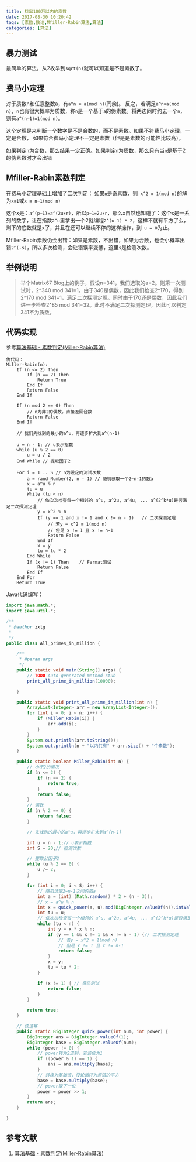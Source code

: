 ```yaml
---
title: 找出100万以内的质数
date: 2017-08-30 10:20:42
tags: [素数,数论,Mfiller-Rabin算法,算法]
categories: [算法]
---
```


## 暴力测试
最简单的算法，从2枚举到`sqrt(n)`就可以知道是不是素数了。
## 费马小定理
对于质数n和任意整数a，有`a^n ≡ a(mod n)`(同余)。
反之，若满足`a^n≡a(mod n)`，`n`也有很大概率为质数，称`n`是一个基于`a`的伪素数。将两边同时约去一个`n`，则有`a^(n−1)≡1(mod n)`。

这个定理是来判断一个数字是不是合数的，而不是素数。如果不符费马小定理，一定是合数， 如果符合费马小定理不一定是素数（但是是素数的可能性比较高）。

如果判定`n`为合数，那么结果一定正确。如果判定`n`为质数，那么只有当`n`是基于2的伪素数时才会出错

<!-- more -->

## Mfiller-Rabin素数判定
在费马小定理基础上增加了二次判定：
如果`n`是奇素数，则` x^2 ≡ 1(mod n)`的解为`x≡1`或`x ≡ n−1(mod n)`


这个x是：`a^(p−1)=a^(2u∗r)`，所以`p−1=2u∗r`，那么x自然也知道了：这个x是一系列的数字，让在指数`2^u`里拿出一个2就编程`2^(u-1) * 2`，这样不就有平方了么，剩下的底数就是x了，并且在还可以继续不停的这样操作，到` u = 0`为止。

Mfiller-Rabin素数仍会出错：如果是素数，不出错，如果为合数，也会小概率出错`2^(-s)`，所以多次检测，会让错误率变低，这里`s`是检测次数。

## 举例说明
>举个Matrix67 Blog上的例子，假设n=341，我们选取的a=2。则第一次测试时，2^340 mod 341=1。由于340是偶数，因此我们检查2^170，得到2^170 mod 341=1，满足二次探测定理。同时由于170还是偶数，因此我们进一步检查2^85 mod 341=32。此时不满足二次探测定理，因此可以判定341不为质数。

## 代码实现
参考[算法基础 - 素数判定(Miller-Rabin算法)](http://blog.csdn.net/alps1992/article/details/51588971)
```
伪代码：
Miller-Rabin(n):
    If (n <= 2) Then
        If (n == 2) Then
            Return True
        End If
        Return False
    End If

    If (n mod 2 == 0) Then
        // n为非2的偶数，直接返回合数
        Return False
    End If

    // 我们先找到的最小的a^u，再逐步扩大到a^(n-1)

    u = n - 1; // u表示指数
    while (u % 2 == 0) 
        u = u / 2
    End While // 提取因子2

    For i = 1 .. S // S为设定的测试次数
        a = rand_Number(2, n - 1) // 随机获取一个2~n-1的数a
        x = a^u % n
        tu = u
        While (tu < n) 
            // 依次次检查每一个相邻的 a^u, a^2u, a^4u, ... a^(2^k*u)是否满足二次探测定理
            y = x^2 % n 
            If (y == 1 and x != 1 and x != n - 1)   // 二次探测定理
                // 若y = x^2 ≡ 1(mod n)
                // 但是 x != 1 且 x != n-1
                Return False
            End If
            x = y
            tu = tu * 2 
        End While
        If (x != 1) Then    // Fermat测试
            Return False
        End If
    End For
    Return True
```

Java代码编写：
```java
import java.math.*;
import java.util.*;

/**
 * @author zxlg
 *
 */
public class All_primes_in_million {

	/**
	 * @param args
	 */
	public static void main(String[] args) {
		// TODO Auto-generated method stub
		print_all_prime_in_million(10000);

	}

	public static void print_all_prime_in_million(int n) {
		ArrayList<Integer> arr = new ArrayList<Integer>();
		for (int i = 0; i < n; i++) {
			if (Miller_Rabin(i)) {
				arr.add(i);
			}
		}
		System.out.println(arr.toString());
		System.out.println(n + "以内共有" + arr.size() + "个素数");
	}

	public static boolean Miller_Rabin(int n) {
		// 小于2的情况
		if (n <= 2) {
			if (n == 2) {
				return true;
			}
			return false;
		}
		// 偶数
		if (n % 2 == 0) {
			return false;
		}

		// 先找到的最小的a^u，再逐步扩大到a^(n-1)

		int u = n - 1;// u表示指数
		int S = 20;// 检测次数

		// 提取公因子2
		while (u % 2 == 0) {
			u /= 2;
		}

		for (int i = 0; i < S; i++) {
			// 随机选取2~n-1之间的数a
			int a = (int) (Math.random() * 2 + (n - 3));
			// x = a^u % n
			int x = quick_power(a, u).mod(BigInteger.valueOf(n)).intValue();
			int tu = u;
			// 依次次检查每一个相邻的 a^u, a^2u, a^4u, ... a^(2^k*u)是否满足二次探测定理
			while (tu < n) {
				int y = x * x % n;
				if (y == 1 && x != 1 && x != n - 1) {// 二次探测定理
					// 若y = x^2 ≡ 1(mod n)
					// 但是 x != 1 且 x != n-1
					return false;
				}
				x = y;
				tu = tu * 2;
			}

			if (x != 1) { // 费马测试
				return false;
			}
		}

		return true;
	}

	// 快速幂
	public static BigInteger quick_power(int num, int power) {
		BigInteger ans = BigInteger.valueOf(1);
		BigInteger base = BigInteger.valueOf(num);
		while (power != 0) {
			// power转为2进制，若该位为1
			if ((power & 1) == 1) {
				ans = ans.multiply(base);
			}
			// 转换为基础值，没轮循环为原值的平方
			base = base.multiply(base);
			// power取下一位
			power = power >> 1;
		}
		return ans;
	}

}

```

## 参考文献
1. [算法基础 - 素数判定(Miller-Rabin算法)](http://blog.csdn.net/alps1992/article/details/51588971)
